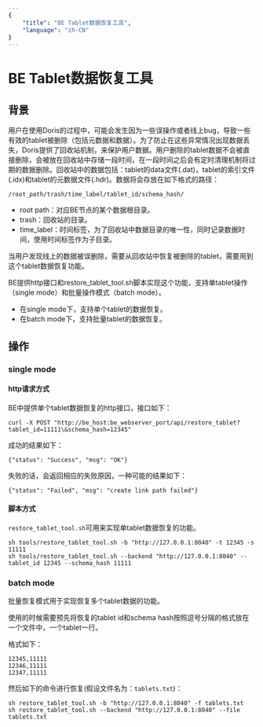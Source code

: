 ```yaml
---
{
    "title": "BE Tablet数据恢复工具",
    "language": "zh-CN"
}
---
```


<!-- 
Licensed to the Apache Software Foundation (ASF) under one
or more contributor license agreements.  See the NOTICE file
distributed with this work for additional information
regarding copyright ownership.  The ASF licenses this file
to you under the Apache License, Version 2.0 (the
"License"); you may not use this file except in compliance
with the License.  You may obtain a copy of the License at

  http://www.apache.org/licenses/LICENSE-2.0

Unless required by applicable law or agreed to in writing,
software distributed under the License is distributed on an
"AS IS" BASIS, WITHOUT WARRANTIES OR CONDITIONS OF ANY
KIND, either express or implied.  See the License for the
specific language governing permissions and limitations
under the License.
-->

# BE Tablet数据恢复工具

## 背景

用户在使用Doris的过程中，可能会发生因为一些误操作或者线上bug，导致一些有效的tablet被删除（包括元数据和数据）。为了防止在这些异常情况出现数据丢失，Doris提供了回收站机制，来保护用户数据。用户删除的tablet数据不会被直接删除，会被放在回收站中存储一段时间，在一段时间之后会有定时清理机制将过期的数据删除。回收站中的数据包括：tablet的data文件(.dat)，tablet的索引文件(.idx)和tablet的元数据文件(.hdr)。数据将会存放在如下格式的路径：

```
/root_path/trash/time_label/tablet_id/schema_hash/
```

* root path：对应BE节点的某个数据根目录。
* trash：回收站的目录。
* time_label：时间标签，为了回收站中数据目录的唯一性，同时记录数据时间，使用时间标签作为子目录。

当用户发现线上的数据被误删除，需要从回收站中恢复被删除的tablet，需要用到这个tablet数据恢复功能。

BE提供http接口和restore_tablet_tool.sh脚本实现这个功能，支持单tablet操作（single mode）和批量操作模式（batch mode）。

* 在single mode下，支持单个tablet的数据恢复。
* 在batch mode下，支持批量tablet的数据恢复。

## 操作

### single mode

#### http请求方式

BE中提供单个tablet数据恢复的http接口，接口如下：

```
curl -X POST "http://be_host:be_webserver_port/api/restore_tablet?tablet_id=11111\&schema_hash=12345"
```

成功的结果如下：

```
{"status": "Success", "msg": "OK"}
```

失败的话，会返回相应的失败原因，一种可能的结果如下：

```
{"status": "Failed", "msg": "create link path failed"}
```

#### 脚本方式

`restore_tablet_tool.sh`可用来实现单tablet数据恢复的功能。

```
sh tools/restore_tablet_tool.sh -b "http://127.0.0.1:8040" -t 12345 -s 11111
sh tools/restore_tablet_tool.sh --backend "http://127.0.0.1:8040" --tablet_id 12345 --schema_hash 11111
```

### batch mode

批量恢复模式用于实现恢复多个tablet数据的功能。

使用的时候需要预先将恢复的tablet id和schema hash按照逗号分隔的格式放在一个文件中，一个tablet一行。

格式如下：

```
12345,11111
12346,11111
12347,11111
```

然后如下的命令进行恢复(假设文件名为：`tablets.txt`)：

```
sh restore_tablet_tool.sh -b "http://127.0.0.1:8040" -f tablets.txt
sh restore_tablet_tool.sh --backend "http://127.0.0.1:8040" --file tablets.txt
```

